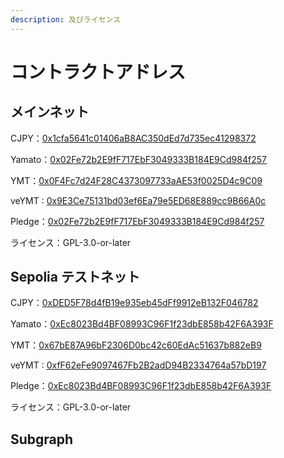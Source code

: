 ```yaml
---
description: 及びライセンス
---
```


# コントラクトアドレス

## メインネット

CJPY：[0x1cfa5641c01406aB8AC350dEd7d735ec41298372](https://etherscan.io/token/0x1cfa5641c01406ab8ac350ded7d735ec41298372)

Yamato：[0x02Fe72b2E9fF717EbF3049333B184E9Cd984f257](https://etherscan.io/address/0x02Fe72b2E9fF717EbF3049333B184E9Cd984f257)

YMT：[0x0F4Fc7d24F28C4373097733aAE53f0025D4c9C09](https://etherscan.io/address/0x0f4fc7d24f28c4373097733aae53f0025d4c9c09)

veYMT : [0x9E3Ce75131bd03ef6Ea79e5ED68E889cc9B66A0c](https://etherscan.io/address/0x9e3ce75131bd03ef6ea79e5ed68e889cc9b66a0c)

Pledge：[0x02Fe72b2E9fF717EbF3049333B184E9Cd984f257](https://etherscan.io/address/0x02Fe72b2E9fF717EbF3049333B184E9Cd984f257)

ライセンス：GPL-3.0-or-later

## Sepolia テストネット

CJPY：[0xDED5F78d4fB19e935eb45dFf9912eB132F046782](https://sepolia.etherscan.io/address/0xDED5F78d4fB19e935eb45dFf9912eB132F046782)

Yamato：[0xEc8023Bd4BF08993C96F1f23dbE858b42F6A393F](https://sepolia.etherscan.io/address/0xEc8023Bd4BF08993C96F1f23dbE858b42F6A393F)

YMT：[0x67bE87A96bF2306D0bc42c60EdAc51637b882eB9](https://sepolia.etherscan.io/address/0x67be87a96bf2306d0bc42c60edac51637b882eb9)

veYMT : [0xfF62eFe9097467Fb2B2adD94B2334764a57bD197](https://sepolia.etherscan.io/address/0xff62efe9097467fb2b2add94b2334764a57bd197)

Pledge：[0xEc8023Bd4BF08993C96F1f23dbE858b42F6A393F](https://sepolia.etherscan.io/address/0xEc8023Bd4BF08993C96F1f23dbE858b42F6A393F)

ライセンス：GPL-3.0-or-later













## Subgraph










